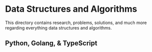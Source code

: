 # Data Structures and Algorithms

This directory contains research, problems, solutions, and much more regarding everything data structures and algorithms.

## Python, Golang, & TypeScript
